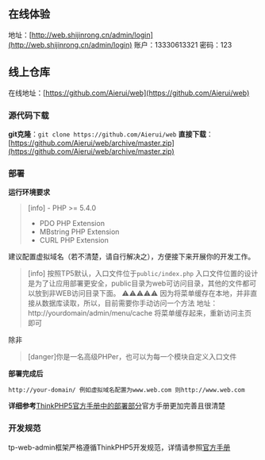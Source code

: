 ## 在线体验
地址：[http://web.shijinrong.cn/admin/login](http://web.shijinrong.cn/admin/login) 
账户：13330613321
密码：123

## 线上仓库
在线地址：[https://github.com/Aierui/web](https://github.com/Aierui/web)
### 源代码下载
**git克隆**：``git clone https://github.com/Aierui/web`` 
**直接下载**：[https://github.com/Aierui/web/archive/master.zip](https://github.com/Aierui/web/archive/master.zip) 

### 部署
**运行环境要求**

>[info] - PHP >= 5.4.0
> * PDO PHP Extension
> * MBstring PHP Extension
> * CURL PHP Extension

建议配置虚拟域名（若不清楚，请自行解决之），方便接下来开展你的开发工作。
>[info] 按照TP5默认，入口文件位于`public/index.php`
> 入口文件位置的设计是为了让应用部署更安全，public目录为web可访问目录，其他的文件都可以放到非WEB访问目录下面。
⚠️⚠️⚠️⚠️⚠️
因为将菜单缓存在本地，并非直接从数据库读取，所以，目前需要你手动访问一个方法
地址：http://yourdomain/admin/menu/cache
将菜单缓存起来，重新访问主页即可

除非
>[danger]你是一名高级PHPer，也可以为每一个模块自定义入口文件

**部署完成后**
~~~
http://your-domain/ 例如虚拟域名配置为www.web.com 则http://www.web.com
~~~

**详细参考**[ThinkPHP5官方手册中的部署部分](http://www.kancloud.cn/manual/thinkphp5/129745)官方手册更加完善且很清楚
### 开发规范
tp-web-admin框架严格遵循ThinkPHP5开发规范，详情请参照[官方手册](http://www.kancloud.cn/manual/thinkphp5/118007)
